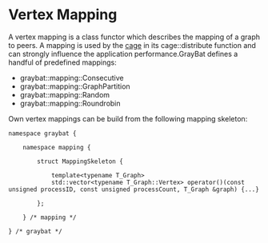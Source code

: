 Vertex Mapping
==============

[cage]:utils/doxygen/cage.md

A vertex mapping is a class functor which describes the mapping of a
graph to peers. A mapping is used by the [cage] in its
cage::distribute function and can strongly influence the application
performance.GrayBat defines a handful of predefined mappings:

* graybat::mapping::Consecutive
* graybat::mapping::GraphPartition
* graybat::mapping::Random
* graybat::mapping::Roundrobin


Own vertex mappings can be build from the following mapping
skeleton:

~~~~~~~~~~~~~~~~~~~~~~~~~~~~~~~~~~~~~~~~~~~~~~~~~~~~~~~~~~~~~~~~~~~~{.cc}
namespace graybat {

    namespace mapping {
    
		struct MappingSkeleton {
	
			template<typename T_Graph>
			std::vector<typename T_Graph::Vertex> operator()(const unsigned processID, const unsigned processCount, T_Graph &graph) {...}
			
		};

    } /* mapping */

} /* graybat */

~~~~~~~~~~~~~~~~~~~~~~~~~~~~~~~~~~~~~~~~~~~~~~~~~~~~~~~~~~~~~~~~~~~~

